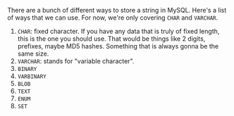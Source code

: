 There are a bunch of different ways to store a string in MySQL. Here's a list of ways that we can use. For now, we're only covering `CHAR` and `VARCHAR`.

1. `CHAR`: fixed character. If you have any data that is truly of fixed length, this is the one you should use. That would be things like 2 digits, prefixes, maybe MD5 hashes. Something that is always gonna be the same size.
2. `VARCHAR`: stands for "variable character". 
3. `BINARY`
4. `VARBINARY`
5. `BLOB`
6. `TEXT`
7. `ENUM`
8. `SET`